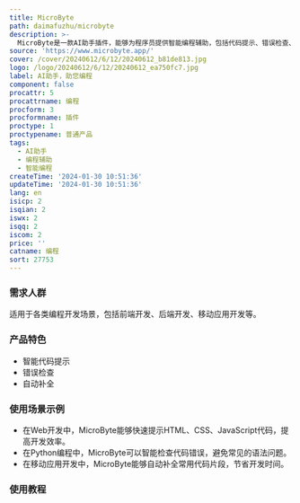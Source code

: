 ```yaml
---
title: MicroByte
path: daimafuzhu/microbyte
description: >-
  MicroByte是一款AI助手插件，能够为程序员提供智能编程辅助，包括代码提示、错误检查、自动补全等功能。其优势在于通过深度学习算法不断优化，能够提高编程效率，减少错误。定价灵活多样，适合个人开发者和企业用户。定位于提升编程效率，减少编程错误。
source: 'https://www.microbyte.app/'
cover: /cover/20240612/6/12/20240612_b81de813.jpg
logo: /logo/20240612/6/12/20240612_ea750fc7.jpg
label: AI助手，助您编程
component: false
procattr: 5
procattrname: 编程
procform: 3
procformname: 插件
proctype: 1
proctypename: 普通产品
tags:
  - AI助手
  - 编程辅助
  - 智能编程
createTime: '2024-01-30 10:51:36'
updateTime: '2024-01-30 10:51:36'
lang: en
isicp: 2
isqian: 2
iswx: 2
isqq: 2
iscom: 2
price: ''
catname: 编程
sort: 27753
---
```




### 需求人群
适用于各类编程开发场景，包括前端开发、后端开发、移动应用开发等。

### 产品特色
- 智能代码提示
- 错误检查
- 自动补全

### 使用场景示例
- 在Web开发中，MicroByte能够快速提示HTML、CSS、JavaScript代码，提高开发效率。
- 在Python编程中，MicroByte可以智能检查代码错误，避免常见的语法问题。
- 在移动应用开发中，MicroByte能够自动补全常用代码片段，节省开发时间。

### 使用教程


  
